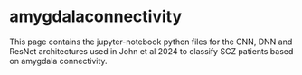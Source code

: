 # amygdalaconnectivity

This page contains the jupyter-notebook python files for the CNN, DNN and ResNet architectures used in John et al 2024 to classify SCZ patients based on amygdala connectivity.

